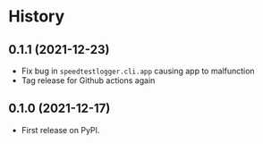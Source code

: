 # History

## 0.1.1 (2021-12-23)

* Fix bug in `speedtestlogger.cli.app` causing app to malfunction
* Tag release for Github actions again

## 0.1.0 (2021-12-17)

* First release on PyPI.
